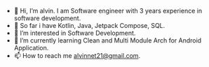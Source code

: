 -  👋 Hi, I’m alvin. I am Software engineer with 3 years experience in software development. 
-  🔗 So far i have Kotlin, Java, Jetpack Compose, SQL.
-  👀 I’m interested in Software Development.
-  🌱 I’m currently learning Clean and Multi Module Arch for Android Application.
-  📫 How to reach me alvinnet21@gmail.com.

<!---
alvinnet21/alvinnet21 is a ✨ special ✨ repository because its `README.md` (this file) appears on your GitHub profile.
You can click the Preview link to take a look at your changes.
--->
